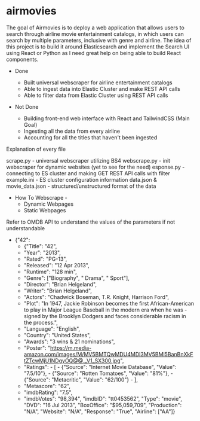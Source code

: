 # airmovies
The goal of Airmovies is to deploy a web application that allows users to search through airline movie entertainment catalogs, 
in which users can search by multiple parameters, inclusive with genre and airline. The idea of this project is to build it around
Elasticsearch and implement the Search UI using React or Python as I need great help on being able to build React components.

- Done
  - Built universal webscraper for airline entertainment catalogs
  - Able to ingest data into Elastic Cluster and make REST API calls
  - Able to filter data from Elastic Cluster using REST API calls 

- Not Done
  - Building front-end web interface with React and TailwindCSS (Main Goal)
  - Ingesting all the data from every airline
  - Accounting for all the titles that haven't been ingested

Explanation of every file

scrape.py - universal webscraper utilizing BS4
webscrape.py - init webscraper for dynamic websites (yet to see for the need)
esponse.py - connecting to ES cluster and making GET REST API calls with filter
example.ini - ES cluster configuration information
data.json & movie_data.json - structured/unstructured format of the data

- How To Webscrape -
  - Dynamic Webpages
  - Static Webpages



Refer to OMDB API to understand the values of the parameters if not understandable
- {"42": 
  - {"Title": "42", 
  - "Year": "2013", 
  - "Rated": "PG-13", 
  - "Released": "12 Apr 2013", 
  - "Runtime": "128 min", 
  - "Genre": ["Biography", " Drama", " Sport"], 
  - "Director": "Brian Helgeland", 
  - "Writer": "Brian Helgeland", 
  - "Actors": "Chadwick Boseman, T.R. Knight, Harrison Ford", 
  - "Plot": "In 1947, Jackie Robinson becomes the first African-American to play in Major League Baseball in the modern era when he was         - signed by the Brooklyn Dodgers and faces considerable racism in the process.", 
  - "Language": "English", 
  - "Country": "United States",
  -  "Awards": "3 wins & 21 nominations", 
  -  "Poster": "https://m.media-amazon.com/images/M/MV5BMTQwMDU4MDI3MV5BMl5BanBnXkFtZTcwMjU1NDgyOQ@@._V1_SX300.jpg", 
  - "Ratings": 
        - [
        - {"Source": "Internet Movie Database", "Value": "7.5/10"}, 
        - {"Source": "Rotten Tomatoes", "Value": "81%"}, 
        - {"Source": "Metacritic", "Value": "62/100"}
        - ], 
  - "Metascore": "62", 
  - "imdbRating": "7.5", 
  - "imdbVotes": "98,394", 
   "imdbID": "tt0453562", 
   "Type": "movie", 
   "DVD": "16 Jul 2013", 
   "BoxOffice": "$95,059,709", 
   "Production": "N/A", 
   "Website": "N/A", 
   "Response": "True", 
   "Airline": ["AA"]}
